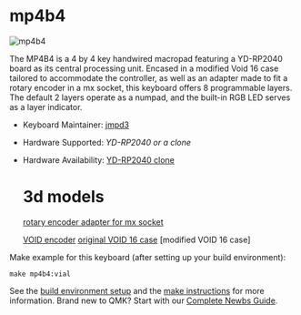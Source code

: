 # mp4b4

![mp4b4](https://i.imgur.com/OiPxXRp.jpg)

The MP4B4 is a 4 by 4 key handwired macropad featuring a YD-RP2040 board as its central processing unit. Encased in a modified Void 16 case tailored to accommodate the controller, as well as an adapter made to fit a rotary encoder in a mx socket, this keyboard offers 8 programmable layers. The default 2 layers operate as a numpad, and the built-in RGB LED serves as a layer indicator.
* Keyboard Maintainer: [jmpd3](https://github.com/jmpd3)
* Hardware Supported: *YD-RP2040 or a clone*
* Hardware Availability:
  [YD-RP2040 clone](https://www.aliexpress.com/item/1005003928558306.html)
  # 3d models
  [rotary encoder adapter for mx socket](https://www.thingiverse.com/thing:3770166)
  
  [VOID encoder](https://www.thingiverse.com/thing:4206617)
  [original VOID 16 case](https://www.thingiverse.com/thing:4209505)
  [modified VOID 16 case]
  
  

Make example for this keyboard (after setting up your build environment):

    make mp4b4:vial

See the [build environment setup](https://docs.qmk.fm/#/getting_started_build_tools) and the [make instructions](https://docs.qmk.fm/#/getting_started_make_guide) for more information. Brand new to QMK? Start with our [Complete Newbs Guide](https://docs.qmk.fm/#/newbs).

